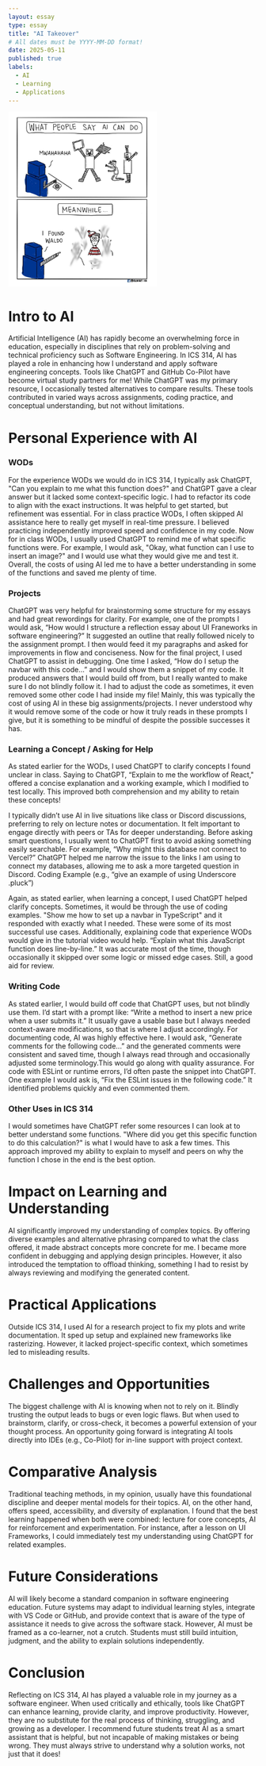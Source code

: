 ```yaml
---
layout: essay
type: essay
title: "AI Takeover"
# All dates must be YYYY-MM-DD format!
date: 2025-05-11
published: true
labels:
  - AI
  - Learning
  - Applications
---
```


<img width="300px" class="rounded float-start pe-4" src="../img/AI-takeover.jpg">

# Intro to AI

Artificial Intelligence (AI) has rapidly become an overwhelming force in education, especially in disciplines that rely on problem-solving and technical proficiency such as Software Engineering. In ICS 314, AI has played a role in enhancing how I understand and apply software engineering concepts. Tools like ChatGPT and GitHub Co-Pilot have become virtual study partners for me! While ChatGPT was my primary resource, I occasionally tested alternatives to compare results. These tools contributed in varied ways across assignments, coding practice, and conceptual understanding, but not without limitations.

# Personal Experience with AI

### WODs 

For the experience WODs we would do in ICS 314, I typically ask ChatGPT, "Can you explain to me what this function does?" and ChatGPT gave a clear answer but it lacked some context-specific logic. I had to refactor its code to align with the exact instructions. It was helpful to get started, but refinement was essential. For in class practice WODs, I often skipped AI assistance here to really get myself in real-time pressure. I believed practicing independently improved speed and confidence in my code. Now for in class WODs, I usually used ChatGPT to remind me of what specific functions were. For example, I would ask, "Okay, what function can I use to insert an image?" and I would use what they would give me and test it. Overall, the costs of using AI led me to have a better understanding in some of the functions and saved me plenty of time.

### Projects

ChatGPT was very helpful for brainstorming some structure for my essays and had great rewordings for clarity. For example, one of the prompts I would ask, “How would I structure a reflection essay about UI Franeworks in software engineering?” It suggested an outline that really followed nicely to the assignment prompt. I then would feed it my paragraphs and asked for improvements in flow and conciseness. Now for the final project, I used ChatGPT to assist in debugging. One time I asked, “How do I setup the navbar with this code...” and I would show them a snippet of my code. It produced answers that I would build off from, but I really wanted to make sure I do not blindly follow it. I had to adjust the code as sometimes, it even removed some other code I had inside my file! Mainly, this was typically the cost of using AI in these big assignments/projects. I never understood why it would remove some of the code or how it truly reads in these prompts I give, but it is something to be mindful of despite the possible successes it has. 

### Learning a Concept / Asking for Help
As stated earlier for the WODs, I used ChatGPT to clarify concepts I found unclear in class. Saying to ChatGPT, “Explain to me the workflow of React," offered a concise explanation and a working example, which I modified to test locally. This improved both comprehension and my ability to retain these concepts!

I typically didn’t use AI in live situations like class or Discord discussions, preferring to rely on lecture notes or documentation. It felt important to engage directly with peers or TAs for deeper understanding. Before asking smart questions, I usually went to ChatGPT first to avoid asking something easily searchable. For example, “Why might this database not connect to Vercel?” ChatGPT helped me narrow the issue to the links I am using to connect my databases, allowing me to ask a more targeted question in Discord. Coding Example (e.g., “give an example of using Underscore .pluck”)

Again, as stated earlier, when learning a concept, I used ChatGPT helped clarify concepts. Sometimes, it would be through the use of coding examples. "Show me how to set up a navbar in TypeScript" and it responded with exactly what I needed. These were some of its most successful use cases. Additionally, explaining code that experience WODs would give in the tutorial video would help. “Explain what this JavaScript function does line-by-line.” It was accurate most of the time, though occasionally it skipped over some logic or missed edge cases. Still, a good aid for review.

### Writing Code
As stated earlier, I would build off code that ChatGPT uses, but not blindly use them. I’d start with a prompt like: “Write a method to insert a new price when a user submits it.” It usually gave a usable base but I always needed context-aware modifications, so that is where I adjust accordingly. For documenting code, AI was highly effective here. I would ask, “Generate comments for the following code...” and the generated comments were consistent and saved time, though I always read through and occasionally adjusted some terminology.This would go along with quality assurance. For code with ESLint or runtime errors, I’d often paste the snippet into ChatGPT. One example I would ask is, “Fix the ESLint issues in the following code.” It identified problems quickly and even commented them.

### Other Uses in ICS 314
I would sometimes have ChatGPT refer some resources I can look at to better understand some functions. "Where did you get this specific function to do this calculation?" is what I would have to ask a few times. 
This approach improved my ability to explain to myself and peers on why the function I chose in the end is the best option.

# Impact on Learning and Understanding

AI significantly improved my understanding of complex topics. By offering diverse examples and alternative phrasing compared to what the class offered, it made abstract concepts more concrete for me. I became more confident in debugging and applying design principles. However, it also introduced the temptation to offload thinking, something I had to resist by always reviewing and modifying the generated content.

# Practical Applications

Outside ICS 314, I used AI for a research project to fix my plots and write documentation. It sped up setup and explained new frameworks like rasterizing. However, it lacked project-specific context, which sometimes led to misleading results.

# Challenges and Opportunities
The biggest challenge with AI is knowing when not to rely on it. Blindly trusting the output leads to bugs or even logic flaws. But when used to brainstorm, clarify, or cross-check, it becomes a powerful extension of your thought process. An opportunity going forward is integrating AI tools directly into IDEs (e.g., Co-Pilot) for in-line support with project context.

# Comparative Analysis

Traditional teaching methods, in my opinion, usually have this foundational discipline and deeper mental models for their topics. AI, on the other hand, offers speed, accessibility, and diversity of explanation. I found that the best learning happened when both were combined: lecture for core concepts, AI for reinforcement and experimentation. For instance, after a lesson on UI Frameworks, I could immediately test my understanding using ChatGPT for related examples.

# Future Considerations

AI will likely become a standard companion in software engineering education. Future systems may adapt to individual learning styles, integrate with VS Code or GitHub, and provide context that is aware of the type of assistance it needs to give across the software stack. However, AI must be framed as a co-learner, not a crutch. Students must still build intuition, judgment, and the ability to explain solutions independently.

# Conclusion

Reflecting on ICS 314, AI has played a valuable role in my journey as a software engineer. When used critically and ethically, tools like ChatGPT can enhance learning, provide clarity, and improve productivity. However, they are no substitute for the real process of thinking, struggling, and growing as a developer. I recommend future students treat AI as a smart assistant that is helpful, but not incapable of making mistakes or being wrong. They must always strive to understand why a solution works, not just that it does!